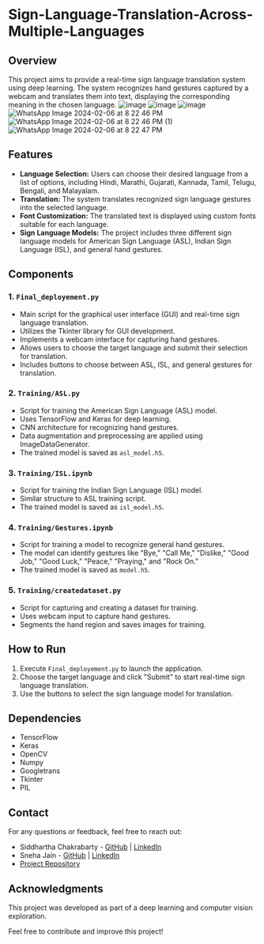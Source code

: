 # Sign-Language-Translation-Across-Multiple-Languages

## Overview
This project aims to provide a real-time sign language translation system using deep learning. The system recognizes hand gestures captured by a webcam and translates them into text, displaying the corresponding meaning in the chosen language.
![image](https://github.com/SiddharthaChakrabarty/Sign-Language-Translation-Across-Multiple-Languages/assets/119057806/015cede5-4949-45bf-8036-583095a56274)
![image](https://github.com/SiddharthaChakrabarty/Sign-Language-Translation-Across-Multiple-Languages/assets/119057806/16c7a978-0e0e-488c-b8f8-9d03312f5cad)
![image](https://github.com/SiddharthaChakrabarty/Sign-Language-Translation-Across-Multiple-Languages/assets/119057806/6a9851da-3be9-4ca6-98cb-b36ce11a288d)
![WhatsApp Image 2024-02-06 at 8 22 46 PM](https://github.com/SiddharthaChakrabarty/Sign-Language-Translation-Across-Multiple-Languages/assets/126079866/30116616-2e6c-4c90-bc40-577eea585756)
![WhatsApp Image 2024-02-06 at 8 22 46 PM (1)](https://github.com/SiddharthaChakrabarty/Sign-Language-Translation-Across-Multiple-Languages/assets/126079866/9cd10392-5df0-4173-8684-1a472765e0c9)
![WhatsApp Image 2024-02-06 at 8 22 47 PM](https://github.com/SiddharthaChakrabarty/Sign-Language-Translation-Across-Multiple-Languages/assets/126079866/b656ada8-8dff-4d7d-ac76-bcc4c0276000)




## Features
- **Language Selection:** Users can choose their desired language from a list of options, including Hindi, Marathi, Gujarati, Kannada, Tamil, Telugu, Bengali, and Malayalam.
- **Translation:** The system translates recognized sign language gestures into the selected language.
- **Font Customization:** The translated text is displayed using custom fonts suitable for each language.
- **Sign Language Models:** The project includes three different sign language models for American Sign Language (ASL), Indian Sign Language (ISL), and general hand gestures.

## Components
### 1. `Final_deployement.py`
   - Main script for the graphical user interface (GUI) and real-time sign language translation.
   - Utilizes the Tkinter library for GUI development.
   - Implements a webcam interface for capturing hand gestures.
   - Allows users to choose the target language and submit their selection for translation.
   - Includes buttons to choose between ASL, ISL, and general gestures for translation.

### 2. `Training/ASL.py`
   - Script for training the American Sign Language (ASL) model.
   - Uses TensorFlow and Keras for deep learning.
   - CNN architecture for recognizing hand gestures.
   - Data augmentation and preprocessing are applied using ImageDataGenerator.
   - The trained model is saved as `asl_model.h5`.

### 3. `Training/ISL.ipynb`
   - Script for training the Indian Sign Language (ISL) model.
   - Similar structure to ASL training script.
   - The trained model is saved as `isl_model.h5`.

### 4. `Training/Gestures.ipynb`
   - Script for training a model to recognize general hand gestures.
   - The model can identify gestures like "Bye," "Call Me," "Dislike," "Good Job," "Good Luck," "Peace," "Praying," and "Rock On."
   - The trained model is saved as `model.h5`.

### 5. `Training/createdataset.py`
   - Script for capturing and creating a dataset for training.
   - Uses webcam input to capture hand gestures.
   - Segments the hand region and saves images for training.

## How to Run
1. Execute `Final_deployement.py` to launch the application.
2. Choose the target language and click "Submit" to start real-time sign language translation.
3. Use the buttons to select the sign language model for translation.

## Dependencies
- TensorFlow
- Keras
- OpenCV
- Numpy
- Googletrans
- Tkinter
- PIL

## Contact

For any questions or feedback, feel free to reach out:

- Siddhartha Chakrabarty - [GitHub](https://github.com/SiddharthaChakrabarty) | [LinkedIn](https://www.linkedin.com/in/siddharthachakrabarty)
- Sneha Jain - [GitHub](https://github.com/JainSneha6) | [LinkedIn](https://www.linkedin.com/in/sneha-jain-473357261/)
- [Project Repository](https://github.com/SiddharthaChakrabarty/Sign-Language-Translation-Across-Multiple-Languages)


## Acknowledgments
This project was developed as part of a deep learning and computer vision exploration.

Feel free to contribute and improve this project!

 
